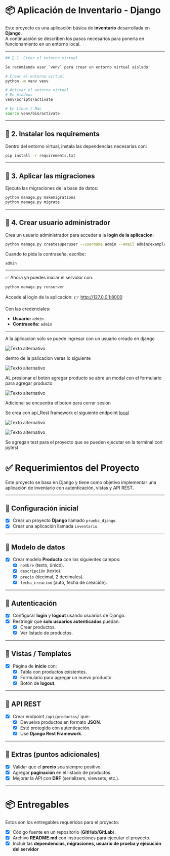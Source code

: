 # 📦 Aplicación de Inventario - Django

Este proyecto es una aplicación básica de **inventario** desarrollada en **Django**.  
A continuación se describen los pasos necesarios para ponerla en funcionamiento en un entorno local.

---
```bash
## 🔹 1. Crear el entorno virtual

Se recomienda usar `venv` para crear un entorno virtual aislado:

# Crear el entorno virtual
python -m venv venv

# Activar el entorno virtual
# En Windows
venv\Scripts\activate

# En Linux / Mac
source venv/bin/activate
```

---

## 🔹 2. Instalar los requirements

Dentro del entorno virtual, instala las dependencias necesarias con:

```bash
pip install -r requirements.txt
```

---

## 🔹 3. Aplicar las migraciones

Ejecuta las migraciones de la base de datos:

```bash
python manage.py makemigrations
python manage.py migrate
```

---

## 🔹 4. Crear usuario administrador

Crea un usuario administrador para acceder a la **login de la aplicacion**:

```bash
python manage.py createsuperuser --username admin --email admin@example.com
```

Cuando te pida la contraseña, escribe:  

```
admin
```

---

✅ Ahora ya puedes iniciar el servidor con:

```bash
python manage.py runserver
```

Accede al login de la aplicacion:
👉 http://127.0.0.1:8000

Con las credenciales:  
- **Usuario:** `admin`  
- **Contraseña:** `admin`

---

A la aplicacion solo se puede ingresar con un usuario creado en django 

![Texto alternativo](images/login.png)

dentro de la palicacion veras lo siguiente

![Texto alternativo](images/inventario.png)

AL presionar el boton agregar producto se abre un modal con el formulario para agregar producto

![Texto alternativo](images/modal.png)

Adicional se encuentra el boton para cerrar sesion


Se crea con api_Rest framework el siguiente endpoint [local](http://127.0.0.1:8000/api/productos/)

![Texto alternativo](images/api.png)

![Texto alternativo](images/datos_api.png)


Se agregan test para el proyecto que se pueden ejecutar en la terminal con pytest


# ✅ Requerimientos del Proyecto

Este proyecto se basa en Django y tiene como objetivo implementar una aplicación de inventario con autenticación, vistas y API REST.

---

## 📌 Configuración inicial
- [X] Crear un proyecto **Django** llamado `prueba_django`.
- [X] Crear una aplicación llamada `inventario`.

---

## 📌 Modelo de datos
- [X] Crear modelo **Producto** con los siguientes campos:
  - [X] `nombre` (texto, único).
  - [X] `descripción` (texto).
  - [X] `precio` (decimal, 2 decimales).
  - [X] `fecha_creacion` (auto, fecha de creación).

---

## 📌 Autenticación
- [X] Configurar **login** y **logout** usando usuarios de Django.
- [X] Restringir que **solo usuarios autenticados** puedan:
  - [X] Crear productos.
  - [X] Ver listado de productos.

---

## 📌 Vistas / Templates
- [X] Página de **inicio** con:
  - [X] Tabla con productos existentes.
  - [X] Formulario para agregar un nuevo producto.
  - [X] Botón de **logout**.

---

## 📌 API REST
- [X] Crear endpoint `/api/productos/` que:
  - [X] Devuelva productos en formato **JSON**.
  - [X] Esté protegido con autenticación.
  - [X] Use **Django Rest Framework**.

---

## 📌 Extras (puntos adicionales)
- [X] Validar que el **precio** sea siempre positivo.
- [X] Agregar **paginación** en el listado de productos.
- [X] Mejorar la API con **DRF** (serializers, viewsets, etc.).

---

# 📦 Entregables

Estos son los entregables requeridos para el proyecto:

- [x] Código fuente en un repositorio (**GitHub/GitLab**).
- [x] Archivo **README.md** con instrucciones para ejecutar el proyecto.
- [x] Incluir las **dependencias, migraciones, usuario de prueba y ejecución del servidor**
